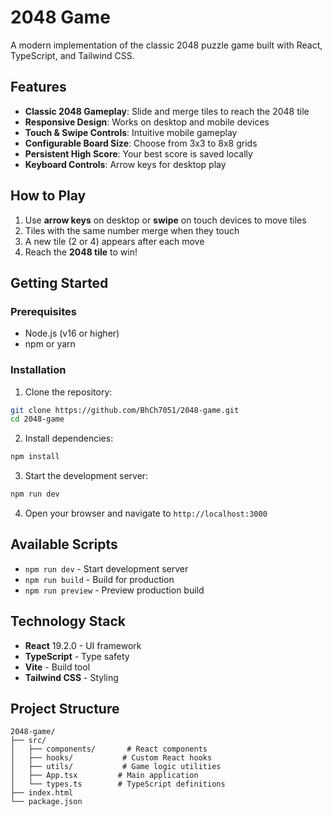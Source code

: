 # 2048 Game

A modern implementation of the classic 2048 puzzle game built with React, TypeScript, and Tailwind CSS.

## Features

- **Classic 2048 Gameplay**: Slide and merge tiles to reach the 2048 tile
- **Responsive Design**: Works on desktop and mobile devices
- **Touch & Swipe Controls**: Intuitive mobile gameplay
- **Configurable Board Size**: Choose from 3x3 to 8x8 grids
- **Persistent High Score**: Your best score is saved locally
- **Keyboard Controls**: Arrow keys for desktop play

## How to Play

1. Use **arrow keys** on desktop or **swipe** on touch devices to move tiles
2. Tiles with the same number merge when they touch
3. A new tile (2 or 4) appears after each move
4. Reach the **2048 tile** to win!

## Getting Started

### Prerequisites

- Node.js (v16 or higher)
- npm or yarn

### Installation

1. Clone the repository:
```bash
git clone https://github.com/BhCh7051/2048-game.git
cd 2048-game
```

2. Install dependencies:
```bash
npm install
```

3. Start the development server:
```bash
npm run dev
```

4. Open your browser and navigate to `http://localhost:3000`

## Available Scripts

- `npm run dev` - Start development server
- `npm run build` - Build for production
- `npm run preview` - Preview production build

## Technology Stack

- **React** 19.2.0 - UI framework
- **TypeScript** - Type safety
- **Vite** - Build tool
- **Tailwind CSS** - Styling

## Project Structure

```
2048-game/
├── src/
│   ├── components/       # React components
│   ├── hooks/           # Custom React hooks
│   ├── utils/           # Game logic utilities
│   ├── App.tsx         # Main application
│   └── types.ts        # TypeScript definitions
├── index.html
└── package.json
```
